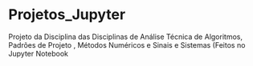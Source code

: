 # Projetos_Jupyter
Projeto da Disciplina das Disciplinas de Análise Técnica de Algoritmos, Padrões de Projeto , Métodos Numéricos e Sinais e Sistemas (Feitos no Jupyter Notebook
